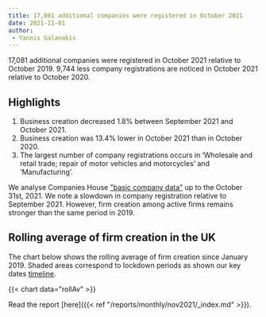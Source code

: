 ```yaml
---
title: 17,081 additional companies were registered in October 2021 
date: 2021-11-01
author: 
 - Yannis Galanakis
---
```


17,081 additional companies were registered in October 2021 relative to October 2019. 9,744 less company registrations are noticed in October 2021 relative to October 2020.

<!--more-->

## Highlights

 1. Business creation decreased 1.8% between September 2021 and October 2021.
 2. Business creation was 13.4% lower in October 2021 than in October 2020.
 3. The largest number of company registrations occurs in ‘Wholesale and retail trade; repair of motor vehicles and motorcycles’ and ‘Manufacturing’.

We analyse Companies House ["basic company data"](http://download.companieshouse.gov.uk/en_output.html) up to the October 31st, 2021. We note a slowdown in company registration relative to September 2021. However, firm creation among active firms remains stronger than the same period in 2019.

## Rolling average of firm creation in the UK

The chart below shows the rolling average of firm creation since January 2019. Shaded areas correspond to lockdown periods as shown our key dates [timeline](https://uk-firm-dynamics.netlify.app/reports/#timeline).

{{< chart data="rollAv" >}}

Read the report [here]({{< ref "/reports/monthly/nov2021/_index.md" >}}).

